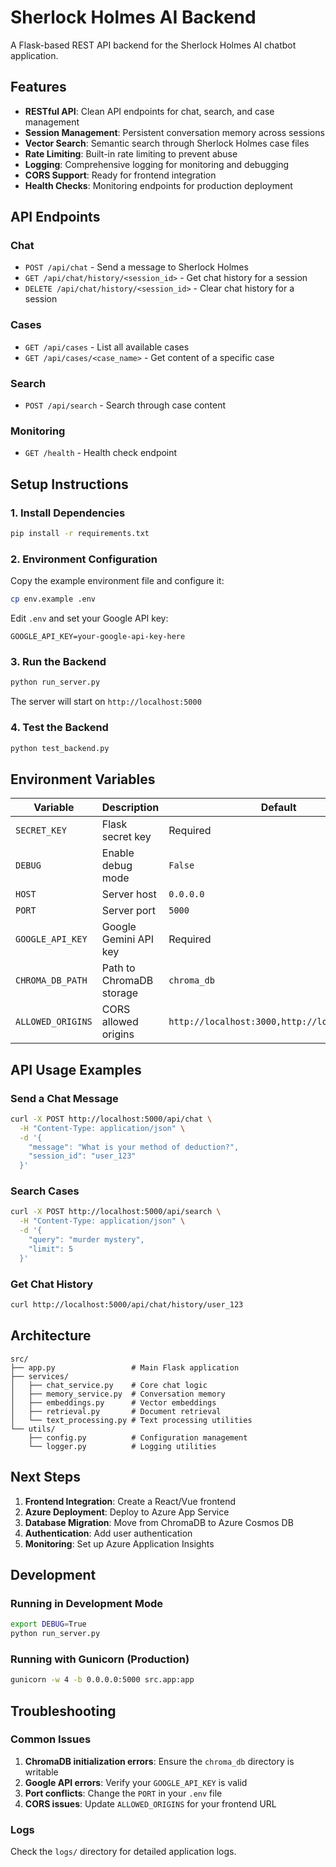# Sherlock Holmes AI Backend

A Flask-based REST API backend for the Sherlock Holmes AI chatbot application.

## Features

- **RESTful API**: Clean API endpoints for chat, search, and case management
- **Session Management**: Persistent conversation memory across sessions
- **Vector Search**: Semantic search through Sherlock Holmes case files
- **Rate Limiting**: Built-in rate limiting to prevent abuse
- **Logging**: Comprehensive logging for monitoring and debugging
- **CORS Support**: Ready for frontend integration
- **Health Checks**: Monitoring endpoints for production deployment

## API Endpoints

### Chat
- `POST /api/chat` - Send a message to Sherlock Holmes
- `GET /api/chat/history/<session_id>` - Get chat history for a session
- `DELETE /api/chat/history/<session_id>` - Clear chat history for a session

### Cases
- `GET /api/cases` - List all available cases
- `GET /api/cases/<case_name>` - Get content of a specific case

### Search
- `POST /api/search` - Search through case content

### Monitoring
- `GET /health` - Health check endpoint

## Setup Instructions

### 1. Install Dependencies
```bash
pip install -r requirements.txt
```

### 2. Environment Configuration
Copy the example environment file and configure it:
```bash
cp env.example .env
```

Edit `.env` and set your Google API key:
```
GOOGLE_API_KEY=your-google-api-key-here
```

### 3. Run the Backend
```bash
python run_server.py
```

The server will start on `http://localhost:5000`

### 4. Test the Backend
```bash
python test_backend.py
```

## Environment Variables

| Variable | Description | Default |
|----------|-------------|---------|
| `SECRET_KEY` | Flask secret key | Required |
| `DEBUG` | Enable debug mode | `False` |
| `HOST` | Server host | `0.0.0.0` |
| `PORT` | Server port | `5000` |
| `GOOGLE_API_KEY` | Google Gemini API key | Required |
| `CHROMA_DB_PATH` | Path to ChromaDB storage | `chroma_db` |
| `ALLOWED_ORIGINS` | CORS allowed origins | `http://localhost:3000,http://localhost:8080` |

## API Usage Examples

### Send a Chat Message
```bash
curl -X POST http://localhost:5000/api/chat \
  -H "Content-Type: application/json" \
  -d '{
    "message": "What is your method of deduction?",
    "session_id": "user_123"
  }'
```

### Search Cases
```bash
curl -X POST http://localhost:5000/api/search \
  -H "Content-Type: application/json" \
  -d '{
    "query": "murder mystery",
    "limit": 5
  }'
```

### Get Chat History
```bash
curl http://localhost:5000/api/chat/history/user_123
```

## Architecture

```
src/
├── app.py                 # Main Flask application
├── services/
│   ├── chat_service.py    # Core chat logic
│   ├── memory_service.py  # Conversation memory
│   ├── embeddings.py      # Vector embeddings
│   ├── retrieval.py       # Document retrieval
│   └── text_processing.py # Text processing utilities
└── utils/
    ├── config.py          # Configuration management
    └── logger.py          # Logging utilities
```

## Next Steps

1. **Frontend Integration**: Create a React/Vue frontend
2. **Azure Deployment**: Deploy to Azure App Service
3. **Database Migration**: Move from ChromaDB to Azure Cosmos DB
4. **Authentication**: Add user authentication
5. **Monitoring**: Set up Azure Application Insights

## Development

### Running in Development Mode
```bash
export DEBUG=True
python run_server.py
```

### Running with Gunicorn (Production)
```bash
gunicorn -w 4 -b 0.0.0.0:5000 src.app:app
```

## Troubleshooting

### Common Issues

1. **ChromaDB initialization errors**: Ensure the `chroma_db` directory is writable
2. **Google API errors**: Verify your `GOOGLE_API_KEY` is valid
3. **Port conflicts**: Change the `PORT` in your `.env` file
4. **CORS issues**: Update `ALLOWED_ORIGINS` for your frontend URL

### Logs
Check the `logs/` directory for detailed application logs.
